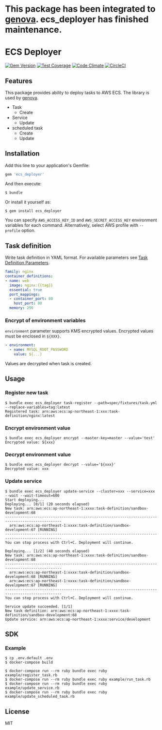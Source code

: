 # This package has been integrated to [genova](https://github.com/metaps/genova). ecs_deployer has finished maintenance.

# ECS Deployer

[![Gem Version](https://badge.fury.io/rb/ecs_deployer.svg)](https://badge.fury.io/rb/ecs_deployer)
[![Test Coverage](https://codeclimate.com/github/naomichi-y/ecs_deployer/badges/coverage.svg)](https://codeclimate.com/github/naomichi-y/ecs_deployer/coverage)
[![Code Climate](https://codeclimate.com/github/naomichi-y/ecs_deployer/badges/gpa.svg)](https://codeclimate.com/github/naomichi-y/ecs_deployer)
[![CircleCI](https://circleci.com/gh/naomichi-y/ecs_deployer/tree/master.svg?style=shield)](https://circleci.com/gh/naomichi-y/ecs_deployer/tree/master)

## Features

This package provides ability to deploy tasks to AWS ECS.
The library is used by [genova](https://github.com/metaps/genova).

* Task
  * Create
* Service
  * Update
* scheduled task
  * Create
  * Update

## Installation

Add this line to your application's Gemfile:

```ruby
gem 'ecs_deployer'
```

And then execute:

```ruby
$ bundle
```

Or install it yourself as:

```ruby
$ gem install ecs_deployer
```

You can specify `AWS_ACCESS_KEY_ID` and `AWS_SECRET_ACCESS_KEY` environment variables for each command.
Alternatively, select AWS profile with `--profile` option.

## Task definition

Write task definition in YAML format.
For available parameters see [Task Definition Parameters](http://docs.aws.amazon.com/AmazonECS/latest/developerguide/task_definition_parameters.html).

```yaml
family: nginx
container_definitions:
- name: web
  image: nginx:{{tag}}
  essential: true
  port_mappings:
  - container_port: 80
    host_port: 80
  memory: 256
```

### Encrypt of environment variables

`environment` parameter supports KMS encrypted values.
Encrypted values must be enclosed in `${XXX}`.

```yaml
- environment:
  - name: MYSQL_ROOT_PASSWORD
    value: ${...}
```

Values are decrypted when task is created.

## Usage

### Register new task

```
$ bundle exec ecs_deployer task-register --path=spec/fixtures/task.yml --replace-variables=tag:latest
Registered task: arn:aws:ecs:ap-northeast-1:xxx:task-definition/nginx:latest
```

### Encrypt environment value

```
$ bundle exec ecs_deployer encrypt --master-key=master --value='test'
Encrypted value: ${xxx}
```

### Decrypt environment value

```
$ bundle exec ecs_deployer decrypt --value='${xxx}'
Decrypted value: xxx
```

### Update service

```
$ bundle exec ecs_deployer update-service --cluster=xxx --service=xxx --wait --wait-timeout=600
Start deploying...
Deploying... [0/1] (20 seconds elapsed)
New task: arn:aws:ecs:ap-northeast-1:xxxx:task-definition/sandbox-development:68
------------------------------------------------------------------------------------------------
  arn:aws:ecs:ap-northeast-1:xxxx:task-definition/sandbox-development:67 [RUNNING]
------------------------------------------------------------------------------------------------
You can stop process with Ctrl+C. Deployment will continue.

Deploying... [1/2] (40 seconds elapsed)
New task: arn:aws:ecs:ap-northeast-1:xxxx:task-definition/sandbox-development:68
------------------------------------------------------------------------------------------------
  arn:aws:ecs:ap-northeast-1:xxxx:task-definition/sandbox-development:68 [RUNNING]
  arn:aws:ecs:ap-northeast-1:xxxx:task-definition/sandbox-development:67 [RUNNING]
------------------------------------------------------------------------------------------------
You can stop process with Ctrl+C. Deployment will continue.

Service update succeeded. [1/1]
New task definition: arn:aws:ecs:ap-northeast-1:xxxx:task-definition/sandbox-development:68
Update service: arn:aws:ecs:ap-northeast-1:xxxx:service/development
```

## SDK

### Example
```
$ cp .env.default .env
$ docker-compose build

$ docker-compose run --rm ruby bundle exec ruby example/register_task.rb
$ docker-compose run --rm ruby bundle exec ruby example/run_task.rb
$ docker-compose run --rm ruby bundle exec ruby example/update_service.rb
$ docker-compose run --rm ruby bundle exec ruby example/update_scheduled_task.rb
```

## License

MIT
